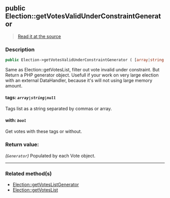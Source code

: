 ## public Election::getVotesValidUnderConstraintGenerator

> [Read it at the source](https://github.com/julien-boudry/Condorcet/blob/master/src/ElectionProcess/VotesProcess.php#L131)

### Description    

```php
public Election->getVotesValidUnderConstraintGenerator ( [array|string|null $tags = null , bool $with = true] ): Generator
```

Same as Election::getVotesList, filter out vote invalid under constraint. But Return a PHP generator object.
Usefull if your work on very large election with an external DataHandler, because it's will not using large memory amount.
    

#### **tags:** *`array|string|null`*   
Tags list as a string separated by commas or array.    


#### **with:** *`bool`*   
Get votes with these tags or without.    


### Return value:   

*(`Generator`)* Populated by each Vote object.


---------------------------------------

### Related method(s)      

* [Election::getVotesListGenerator](/Docs/ApiReferences/Election%20Class/public%20Election--getVotesListGenerator.md)    
* [Election::getVotesList](/Docs/ApiReferences/Election%20Class/public%20Election--getVotesList.md)    
